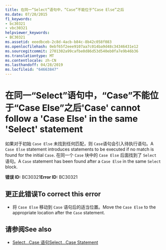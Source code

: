 ```yaml
---
title: 在同一“Select”语句中，“Case”不能位于“Case Else”之后
ms.date: 07/20/2015
f1_keywords:
- bc30321
- vbc30321
helpviewer_keywords:
- BC30321
ms.assetid: eeedbceb-2c8d-4acb-b84c-8b42c058f083
ms.openlocfilehash: 0ebf65f2eee9107aa7c014ba9d48c34346431e12
ms.sourcegitcommit: 2701302a99cafbe0d86d53d540eb0fa7e9b46b36
ms.translationtype: MT
ms.contentlocale: zh-CN
ms.lasthandoff: 04/28/2019
ms.locfileid: "64663847"
---
```

# <a name="case-cannot-follow-a-case-else-in-the-same-select-statement"></a><span data-ttu-id="8937b-102">在同一“Select”语句中，“Case”不能位于“Case Else”之后</span><span class="sxs-lookup"><span data-stu-id="8937b-102">'Case' cannot follow a 'Case Else' in the same 'Select' statement</span></span>
<span data-ttu-id="8937b-103">如果对于初始 `Case Else` 未找到任何匹配，则 `Case`语句会引入待执行语句。</span><span class="sxs-lookup"><span data-stu-id="8937b-103">A `Case Else` statement introduces statements to be executed if no match is found for the initial `Case`.</span></span> <span data-ttu-id="8937b-104">在同一个 `Case` 块中的 `Case Else` 后面找到了 `Select` 语句。</span><span class="sxs-lookup"><span data-stu-id="8937b-104">A `Case` statement has been found after a `Case Else` in the same `Select` block.</span></span>  
  
 <span data-ttu-id="8937b-105">**错误 ID:** BC30321</span><span class="sxs-lookup"><span data-stu-id="8937b-105">**Error ID:** BC30321</span></span>  
  
## <a name="to-correct-this-error"></a><span data-ttu-id="8937b-106">更正此错误</span><span class="sxs-lookup"><span data-stu-id="8937b-106">To correct this error</span></span>  
  
- <span data-ttu-id="8937b-107">将 `Case Else` 移动到 `Case` 语句后的适当位置。</span><span class="sxs-lookup"><span data-stu-id="8937b-107">Move the `Case Else` to the appropriate location after the `Case` statement.</span></span>  
  
## <a name="see-also"></a><span data-ttu-id="8937b-108">请参阅</span><span class="sxs-lookup"><span data-stu-id="8937b-108">See also</span></span>

- [<span data-ttu-id="8937b-109">Select...Case 语句</span><span class="sxs-lookup"><span data-stu-id="8937b-109">Select...Case Statement</span></span>](../../visual-basic/language-reference/statements/select-case-statement.md)
